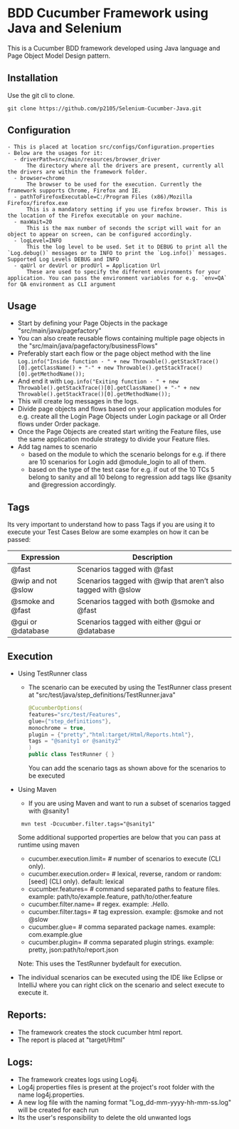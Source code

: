 # BDD Cucumber Framework using Java and Selenium

This is a Cucumber BDD framework developed using Java language and Page Object Model Design pattern.

## Installation

Use the git cli to clone.

```git
git clone https://github.com/p2105/Selenium-Cucumber-Java.git
```

## Configuration

```properties
- This is placed at location src/configs/Configuration.properties
- Below are the usages for it:
  - driverPath=src/main/resources/browser_driver
      The directory where all the drivers are present, currently all the drivers are within the framework folder.
  - browser=chrome
      The browser to be used for the execution. Currently the framework supports Chrome, Firefox and IE.
  - pathToFirefoxExecutable=C:/Program Files (x86)/Mozilla Firefox/firefox.exe
      This is a mandatory setting if you use firefox browser. This is the location of the Firefox executable on your machine.
  - maxWait=20
      This is the max number of seconds the script will wait for an object to appear on screen, can be configured accordingly.
  - logLevel=INFO
      This the log level to be used. Set it to DEBUG to print all the `Log.debug()` messages or to INFO to print the `Log.info()` messages. Supported Log Levels DEBUG and INFO
  - qaUrl or devUrl or prodUrl = Application Url
      These are used to specify the different environments for your application. You can pass the environment variables for e.g. `env=QA` for QA environment as CLI argument
```

## Usage
- Start by defining your Page Objects in the package "src/main/java/pagefactory"
- You can also create reusable flows containing multiple page objects in the "src/main/java/pagefactory/businessFlows"
- Preferably start each flow or the page object method with the line
   `Log.info("Inside function - " + new Throwable().getStackTrace()[0].getClassName() + "-" + new Throwable().getStackTrace()[0].getMethodName());`
- And end it with
   `Log.info("Exiting function - " + new Throwable().getStackTrace()[0].getClassName() + "-" + new Throwable().getStackTrace()[0].getMethodName());`
- This will create log messages in the logs.
- Divide page objects and flows based on your application modules for e.g. create all the Login Page Objects under Login package or all Order flows under Order package.
- Once the Page Objects are created start writing the Feature files, use the same application module strategy to divide your Feature files.
- Add tag names to scenario 
    - based on the module to which the scenario belongs for e.g. if there are 10 scenarios for Login add @module_login to all of them. 
    - based on the type of the test case for e.g. if out of the 10 TCs 5 belong to sanity and all 10 belong to regression add tags like @sanity and @regression accordingly.

## Tags
Its very important to understand how to pass Tags if you are using it to execute your Test Cases
Below are some examples on how it can be passed:

Expression  | Description
------------- | -------------
@fast  | Scenarios tagged with @fast
@wip and not @slow  | Scenarios tagged with @wip that aren’t also tagged with @slow
@smoke and @fast | Scenarios tagged with both @smoke and @fast
@gui or @database | Scenarios tagged with either @gui or @database

## Execution
- Using TestRunner class
  -  The scenario can be executed by using the TestRunner class present at "src/test/java/step_definitions/TestRunner.java"
     ```java
     @CucumberOptions(
     features="src/test/Features",
     glue={"step_definitions"},
     monochrome = true,
     plugin = {"pretty","html:target/Html/Reports.html"},
     tags = "@sanity1 or @sanity2"
     )
     public class TestRunner { }
     ```
     You can add the scenario tags as shown above for the scenarios to be executed

- Using Maven
  -  If you are using Maven and want to run a subset of scenarios tagged with @sanity1
    ```
     mvn test -Dcucumber.filter.tags="@sanity1"
    ```
  Some additional supported properties are below that you can pass at runtime using maven 
  -  cucumber.execution.limit=       # number of scenarios to execute (CLI only).
  -  cucumber.execution.order=       # lexical, reverse, random or random:[seed] (CLI only). default: lexical
  -  cucumber.features=              # command separated paths to feature files. example: path/to/example.feature, path/to/other.feature
  -  cucumber.filter.name=           # regex. example: .*Hello.*
  -  cucumber.filter.tags=           # tag expression. example: @smoke and not @slow
  -  cucumber.glue=                  # comma separated package names. example: com.example.glue
  -  cucumber.plugin=                # comma separated plugin strings. example: pretty, json:path/to/report.json

  Note: This uses the TestRunner bydefault for execution.

-  The individual scenarios can be executed using the IDE like Eclipse or IntelliJ where you can right click on the scenario and select execute to execute it.

## Reports:
-  The framework creates the stock cucumber html report.
-  The report is placed at "target/Html"

## Logs:
-  The framework creates logs using Log4j.
-  Log4j properties files is present at the project's root folder with the name log4j.properties.
-  A new log file with the naming format "Log_dd-mm-yyyy-hh-mm-ss.log" will be created for each run
-  Its the user's responsibility to delete the old unwanted logs
